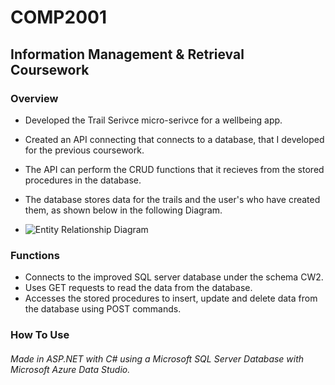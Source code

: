 # COMP2001

## Information Management & Retrieval Coursework

  

### Overview

- Developed the Trail Serivce micro-serivce for a wellbeing app.

- Created an API connecting that connects to a database, that I developed for the previous coursework.

- The API can perform the CRUD functions that it recieves from the stored procedures in the database.
- The database stores data for the trails and the user's who have created them, as shown below in the following Diagram.
- ![Entity Relationship Diagram](readme/ERD.jpg "Entity Relationship Diagram")
### Functions

- Connects to the improved SQL server database under the schema CW2.
- Uses GET requests to read the data from the database.
- Accesses the stored procedures to insert, update and delete data from the database using POST commands.

### How To Use

  

 ###### Made in ASP.NET with C# using a Microsoft SQL Server Database with Microsoft Azure Data Studio. 
